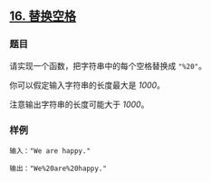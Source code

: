 ## [16. 替换空格](https://www.acwing.com/problem/content/17/)

### 题目

请实现一个函数，把字符串中的每个空格替换成 `"%20"`。

你可以假定输入字符串的长度最大是 *1000*。

注意输出字符串的长度可能大于 *1000*。

### 样例

```
输入："We are happy."

输出："We%20are%20happy."
```
